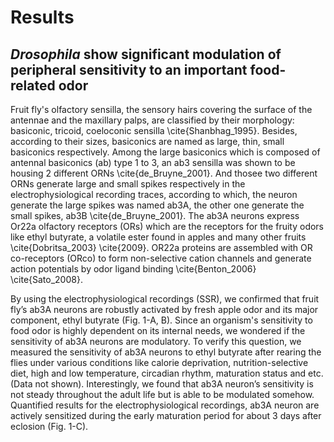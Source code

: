 # Results

## _Drosophila_ show significant modulation of peripheral sensitivity to an important food-related odor

Fruit fly's olfactory sensilla, the sensory hairs covering the surface of the antennae and the maxillary palps, are classified by their morphology: basiconic, tricoid, coeloconic sensilla \cite{Shanbhag_1995}.
Besides, according to their sizes, basiconics are named as large, thin, small basiconics respectively.
Among the large basiconics which is composed of antennal basiconics (ab) type 1 to 3, an ab3 sensilla was shown to be housing 2 different ORNs \cite{de_Bruyne_2001}.
And thosee two different ORNs generate large and small spikes respectively in the electrophysiological recording traces, according to which, the neuron generate the large spikes was named ab3A, the other one generate the small spikes, ab3B \cite{de_Bruyne_2001}.
The ab3A neurons express Or22a olfactory receptors (ORs) which are the receptors for the fruity odors like ethyl butyrate, a volatile ester found in apples and many other fruits \cite{Dobritsa_2003} \cite{2009}.
OR22a proteins are assembled with OR co-receptors (ORco) to form non-selective cation channels and generate action potentials by odor ligand binding \cite{Benton_2006} \cite{Sato_2008}.

By using the electrophysiological recordings (SSR), we confirmed that fruit fly’s ab3A neurons are robustly activated by fresh apple odor and its major component, ethyl butyrate (Fig. 1-A, B). 
Since an organism's sensitivity to food odor is highly dependent on its internal needs, we wondered if the sensitivity of ab3A neurons are modulatory.
To verify this question, we measured the sensitivity of ab3A neurons to ethyl butyrate after rearing the flies under various conditions like calorie deprivation, nutrition-selective diet, high and low temperature, circadian rhythm, maturation status and etc. (Data not shown). 
Interestingly, we found that ab3A neuron’s sensitivity is not steady throughout the adult life but is able to be modulated somehow. 
Quantified results for the electrophysiological recordings, ab3A neuron are actively sensitized during the early maturation period for about 3 days after eclosion (Fig. 1-C). 